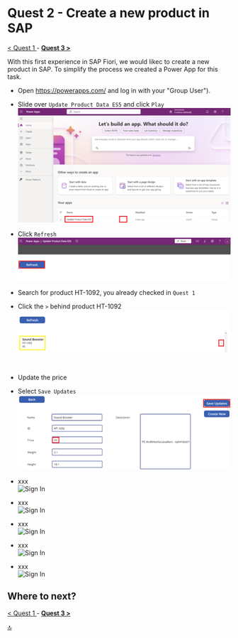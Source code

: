 # Quest 2 - Create a new product in SAP

[ < Quest 1 ](quest1.md) - **[ Quest 3 > ](quest3.md)**

With this first experience in SAP Fiori, we would likec to create a new product in SAP. To simplify the process we created a Power App for this task.

* Open https://powerapps.com/ and log in with your "Group User"). 

* Slide over `Update Product Data ES5` and click `Play` <br>
 ![Sign In](../media/quest2/1-select-app.png) <br>


* Click `Refresh`  <br>
 ![Sign In](../media/quest2/2-refresh.png) <br>

* Search for product HT-1092, you already checked in `Quest 1`
* Click the `>` behind product HT-1092  <br>
 ![Sign In](../media/quest2/3-refresh-new.png) <br>
<br>

* Update the price
* Select `Save Updates`  <br>
 ![Sign In](../media/quest2/4-update-price.png) <br>


* xxx  <br>
 ![Sign In](../xxx) <br>


* xxx  <br>
 ![Sign In](../xxx) <br>


* xxx  <br>
 ![Sign In](../xxx) <br>
 

* xxx  <br>
 ![Sign In](../xxx) <br>
 

* xxx  <br>
 ![Sign In](../xxx) <br>






## Where to next?
[ < Quest 1 ](quest1.md) - **[ Quest 3 > ](quest3.md)**

[🔝](#)
